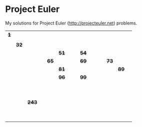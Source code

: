 # Project Euler #

My solutions for Project Euler (http://projecteuler.net) problems.

<table><tr><td><strong><del>1</del></strong></td><td><strong></strong></td><td><strong></strong></td><td><strong></strong></td><td><strong></strong></td><td><strong></strong></td><td><strong></strong></td><td><strong></strong></td><td><strong></strong></td><td><strong></strong></td><td><strong></strong></td><td><strong></strong></td><td><strong></strong></td><td><strong></strong></td><td><strong></strong></td></tr><tr><td><strong></strong></td><td><strong></strong></td><td><strong></strong></td><td><strong></strong></td><td><strong></strong></td><td><strong></strong></td><td><strong></strong></td><td><strong></strong></td><td><strong></strong></td><td><strong></strong></td><td><strong></strong></td><td><strong></strong></td><td><strong></strong></td><td><strong></strong></td><td><strong></strong></td></tr><tr><td><strong></strong></td><td><strong><del>32</del></strong></td><td><strong></strong></td><td><strong></strong></td><td><strong></strong></td><td><strong></strong></td><td><strong></strong></td><td><strong></strong></td><td><strong></strong></td><td><strong></strong></td><td><strong></strong></td><td><strong></strong></td><td><strong></strong></td><td><strong></strong></td><td><strong></strong></td></tr><tr><td><strong></strong></td><td><strong></strong></td><td><strong></strong></td><td><strong></strong></td><td><strong></strong></td><td><strong><del>51</del></strong></td><td><strong></strong></td><td><strong></strong></td><td><strong><del>54</del></strong></td><td><strong></strong></td><td><strong></strong></td><td><strong></strong></td><td><strong></strong></td><td><strong></strong></td><td><strong></strong></td></tr><tr><td><strong></strong></td><td><strong></strong></td><td><strong></strong></td><td><strong></strong></td><td><strong><del>65</del></strong></td><td><strong></strong></td><td><strong></strong></td><td><strong></strong></td><td><strong><del>69</del></strong></td><td><strong></strong></td><td><strong></strong></td><td><strong></strong></td><td><strong><del>73</del></strong></td><td><strong></strong></td><td><strong></strong></td></tr><tr><td><strong></strong></td><td><strong></strong></td><td><strong></strong></td><td><strong></strong></td><td><strong></strong></td><td><strong><del>81</del></strong></td><td><strong></strong></td><td><strong></strong></td><td><strong></strong></td><td><strong></strong></td><td><strong></strong></td><td><strong></strong></td><td><strong></strong></td><td><strong><del>89</del></strong></td><td><strong></strong></td></tr><tr><td><strong></strong></td><td><strong></strong></td><td><strong></strong></td><td><strong></strong></td><td><strong></strong></td><td><strong><del>96</del></strong></td><td><strong></strong></td><td><strong></strong></td><td><strong><del>99</del></strong></td><td><strong></strong></td><td><strong></strong></td><td><strong></strong></td><td><strong></strong></td><td><strong></strong></td><td><strong></strong></td></tr><tr><td><strong></strong></td><td><strong></strong></td><td><strong></strong></td><td><strong></strong></td><td><strong></strong></td><td><strong></strong></td><td><strong></strong></td><td><strong></strong></td><td><strong></strong></td><td><strong></strong></td><td><strong></strong></td><td><strong></strong></td><td><strong></strong></td><td><strong></strong></td><td><strong></strong></td></tr><tr><td><strong></strong></td><td><strong></strong></td><td><strong></strong></td><td><strong></strong></td><td><strong></strong></td><td><strong></strong></td><td><strong></strong></td><td><strong></strong></td><td><strong></strong></td><td><strong></strong></td><td><strong></strong></td><td><strong></strong></td><td><strong></strong></td><td><strong></strong></td><td><strong></strong></td></tr><tr><td><strong></strong></td><td><strong></strong></td><td><strong></strong></td><td><strong></strong></td><td><strong></strong></td><td><strong></strong></td><td><strong></strong></td><td><strong></strong></td><td><strong></strong></td><td><strong></strong></td><td><strong></strong></td><td><strong></strong></td><td><strong></strong></td><td><strong></strong></td><td><strong></strong></td></tr><tr><td><strong></strong></td><td><strong></strong></td><td><strong></strong></td><td><strong></strong></td><td><strong></strong></td><td><strong></strong></td><td><strong></strong></td><td><strong></strong></td><td><strong></strong></td><td><strong></strong></td><td><strong></strong></td><td><strong></strong></td><td><strong></strong></td><td><strong></strong></td><td><strong></strong></td></tr><tr><td><strong></strong></td><td><strong></strong></td><td><strong></strong></td><td><strong></strong></td><td><strong></strong></td><td><strong></strong></td><td><strong></strong></td><td><strong></strong></td><td><strong></strong></td><td><strong></strong></td><td><strong></strong></td><td><strong></strong></td><td><strong></strong></td><td><strong></strong></td><td><strong></strong></td></tr><tr><td><strong></strong></td><td><strong></strong></td><td><strong></strong></td><td><strong></strong></td><td><strong></strong></td><td><strong></strong></td><td><strong></strong></td><td><strong></strong></td><td><strong></strong></td><td><strong></strong></td><td><strong></strong></td><td><strong></strong></td><td><strong></strong></td><td><strong></strong></td><td><strong></strong></td></tr><tr><td><strong></strong></td><td><strong></strong></td><td><strong></strong></td><td><strong></strong></td><td><strong></strong></td><td><strong></strong></td><td><strong></strong></td><td><strong></strong></td><td><strong></strong></td><td><strong></strong></td><td><strong></strong></td><td><strong></strong></td><td><strong></strong></td><td><strong></strong></td><td><strong></strong></td></tr><tr><td><strong></strong></td><td><strong></strong></td><td><strong></strong></td><td><strong></strong></td><td><strong></strong></td><td><strong></strong></td><td><strong></strong></td><td><strong></strong></td><td><strong></strong></td><td><strong></strong></td><td><strong></strong></td><td><strong></strong></td><td><strong></strong></td><td><strong></strong></td><td><strong></strong></td></tr><tr><td><strong></strong></td><td><strong></strong></td><td><strong></strong></td><td><strong></strong></td><td><strong></strong></td><td><strong></strong></td><td><strong></strong></td><td><strong></strong></td><td><strong></strong></td><td><strong></strong></td><td><strong></strong></td><td><strong></strong></td><td><strong></strong></td><td><strong></strong></td><td><strong></strong></td></tr><tr><td><strong></strong></td><td><strong></strong></td><td><strong><del>243</del></strong></td><td><strong></strong></td><td><strong></strong></td><td><strong></strong></td><td><strong></strong></td><td><strong></strong></td><td><strong></strong></td><td><strong></strong></td><td><strong></strong></td><td><strong></strong></td><td><strong></strong></td><td><strong></strong></td><td><strong></strong></td></tr><tr><td><strong></strong></td><td><strong></strong></td><td><strong></strong></td><td><strong></strong></td><td><strong></strong></td><td><strong></strong></td><td><strong></strong></td><td><strong></strong></td><td><strong></strong></td><td><strong></strong></td><td><strong></strong></td><td><strong></strong></td><td><strong></strong></td><td><strong></strong></td><td><strong></strong></td></tr><tr><td><strong></strong></td><td><strong></strong></td><td><strong></strong></td><td><strong></strong></td><td><strong></strong></td><td><strong></strong></td><td><strong></strong></td><td><strong></strong></td><td><strong></strong></td><td><strong></strong></td><td><strong></strong></td><td><strong></strong></td><td><strong></strong></td><td><strong></strong></td><td><strong></strong></td></tr><tr><td><strong></strong></td><td><strong></strong></td><td><strong></strong></td><td><strong></strong></td><td><strong></strong></td><td><strong></strong></td><td><strong></strong></td><td><strong></strong></td><td><strong></strong></td><td><strong></strong></td><td><strong></strong></td><td><strong></strong></td><td><strong></strong></td><td><strong></strong></td><td><strong></strong></td></tr><tr><td><strong></strong></td><td><strong></strong></td><td><strong></strong></td><td><strong></strong></td><td><strong></strong></td><td><strong></strong></td><td><strong></strong></td><td><strong></strong></td><td><strong></strong></td><td><strong></strong></td><td><strong></strong></td><td><strong></strong></td><td><strong></strong></td><td><strong></strong></td><td><strong></strong></td></tr><tr><td><strong></strong></td><td><strong></strong></td><td><strong></strong></td><td><strong></strong></td><td><strong></strong></td><td><strong></strong></td><td><strong></strong></td><td><strong></strong></td><td><strong></strong></td><td><strong></strong></td><td><strong></strong></td><td><strong></strong></td><td><strong></strong></td><td><strong></strong></td><td><strong></strong></td></tr><tr><td><strong></strong></td><td><strong></strong></td><td><strong></strong></td><td><strong></strong></td><td><strong></strong></td><td><strong></strong></td><td><strong></strong></td><td><strong></strong></td><td><strong></strong></td><td><strong></strong></td><td><strong></strong></td><td><strong></strong></td><td><strong></strong></td><td><strong></strong></td><td><strong></strong></td></tr><tr><td><strong></strong></td><td><strong></strong></td><td><strong></strong></td><td><strong></strong></td><td><strong></strong></td><td><strong></strong></td><td><strong></strong></td><td><strong></strong></td><td><strong></strong></td><td><strong></strong></td><td><strong></strong></td><td><strong></strong></td><td><strong></strong></td><td><strong></strong></td><td><strong></strong></td></tr><tr><td><strong></strong></td><td><strong></strong></td><td><strong></strong></td><td><strong></strong></td><td><strong></strong></td><td><strong></strong></td><td><strong></strong></td><td><strong></strong></td><td><strong></strong></td><td><strong></strong></td><td><strong></strong></td><td><strong></strong></td><td><strong></strong></td><td><strong></strong></td><td><strong></strong></td></tr></table>
